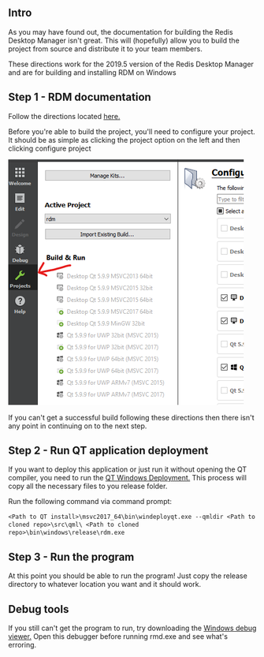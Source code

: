 ## Intro

As you may have found out, the documentation for building the Redis Desktop Manager isn't great.  This will (hopefully) allow you to build the project from source and distribute it to your team members.

These directions work for the 2019.5 version of the Redis Desktop Manager and are for building and installing RDM on Windows

## Step 1 - RDM documentation
Follow the directions located [here.](http://docs.redisdesktop.com/en/latest/install/#build-from-source)

Before you're able to build the project, you'll need to configure your project.  It should be as simple as clicking the project option on the left and then clicking configure project

<img src="images/configure-project.png" alt="configure" class="inline"/>


If you can't get a successful build following these directions then there isn't any point in continuing on to the next step.

## Step 2 - Run QT application deployment

If you want to deploy this application or just run it without opening the QT compiler, you need to run the [QT Windows Deployment.](https://doc.qt.io/Qt-5/windows-deployment.html) This process will copy all the necessary files to you release folder.


Run the following command via command prompt:
```
<Path to QT install>\msvc2017_64\bin\windeployqt.exe --qmldir <Path to cloned repo>\src\qml\ <Path to cloned repo>\bin\windows\release\rdm.exe
```

## Step 3 - Run the program
At this point you should be able to run the program!  Just copy the release directory to whatever location you want and it should work.

## Debug tools
If you still can't get the program to run, try downloading the [Windows debug viewer.](https://docs.microsoft.com/en-us/sysinternals/downloads/debugview) Open this debugger before running rmd.exe and see what's erroring.
